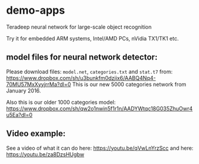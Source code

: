 # demo-apps

Teradeep neural network for large-scale object recognition

Try it for embedded ARM systems, Intel/AMD PCs, nVidia TX1/TK1 etc.


## model files for neural network detector:

Please download files: `model.net`, `categories.txt` and `stat.t7` from: https://www.dropbox.com/sh/u3bunkfm0dzjix6/AABQ4Nq4-70MU57MxXyyjrrMa?dl=0
This is our new 5000 categories network from January 2016.

Also this is our older 1000 categories model:
https://www.dropbox.com/sh/qw2o1nwin5f1r1n/AADYWtqc18G035ZhuOwr4u5Ea?dl=0

## Video example:

See a video of what it can do here:
https://youtu.be/qVwLnYrzScc
and here: https://youtu.be/za8DzsHUgbw
